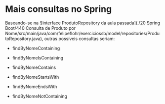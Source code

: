 # Mais consultas no Spring
Baseando-se na ![interface ProdutoRepository da aula passada](./20 Spring Boot/440 Consulta de Produto por Nome/src/main/java/com/felipeflohr/exerciciossb/model/repositories/ProdutoRepository.java), outras possíveis consultas seriam:

- findByNomeContaining
- findByNomeIsContaining
- findByNomeContains

- findByNomeStartsWith
- findByNomeEndsWith

- findByNomeNotContaining